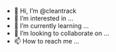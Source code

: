 - 👋 Hi, I’m @cleantrack
- 👀 I’m interested in ...
- 🌱 I’m currently learning ...
- 💞️ I’m looking to collaborate on ...
- 📫 How to reach me ...

<!---
cleantrack/cleantrack is a ✨ special ✨ repository because its `README.md` (this file) appears on your GitHub profile.
You can click the Preview link to take a look at your changes.
--->
